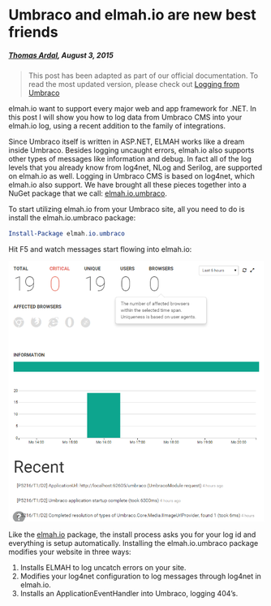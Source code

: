 # Umbraco and elmah.io are new best friends

##### [Thomas Ardal](http://elmah.io/about/), August 3, 2015

> This post has been adapted as part of our official documentation. To read the most updated version, please check out [Logging from Umbraco](http://docs.elmah.io/logging-to-elmah-io-from-umbraco/)

elmah.io want to support every major web and app framework for .NET. In this post I will show you how to log data from Umbraco CMS into your elmah.io log, using a recent addition to the family of integrations.

Since Umbraco itself is written in ASP.NET, ELMAH works like a dream inside Umbraco. Besides logging uncaught errors, elmah.io also supports other types of messages like information and debug. In fact all of the log levels that you already know from log4net, NLog and Serilog, are supported on elmah.io as well. Logging in Umbraco CMS is based on log4net, which elmah.io also support. We have brought all these pieces together into a NuGet package that we call: [elmah.io.umbraco](https://www.nuget.org/packages/elmah.io.umbraco/).

To start utilizing elmah.io from your Umbraco site, all you need to do is install the elmah.io.umbraco package:

```powershell
Install-Package elmah.io.umbraco
```

Hit F5 and watch messages start flowing into elmah.io:

![Umbraco messages in elmah.io](images/umbracologging.png)

Like the [elmah.io](https://www.nuget.org/packages/elmah.io/) package, the install process asks you for your log id and everything is setup automatically. Installing the elmah.io.umbraco package modifies your website in three ways:

1. Installs ELMAH to log uncatch errors on your site.
2. Modifies your log4net configuration to log messages through log4net in elmah.io.
3. Installs an ApplicationEventHandler into Umbraco, logging 404’s.


